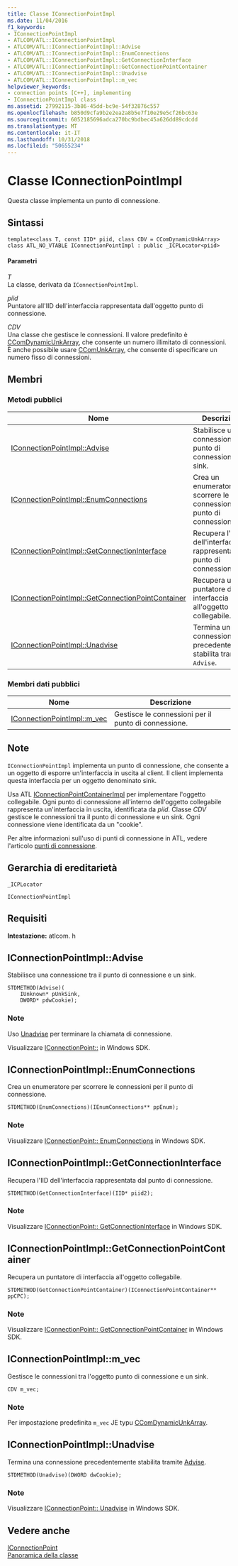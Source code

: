 ```yaml
---
title: Classe IConnectionPointImpl
ms.date: 11/04/2016
f1_keywords:
- IConnectionPointImpl
- ATLCOM/ATL::IConnectionPointImpl
- ATLCOM/ATL::IConnectionPointImpl::Advise
- ATLCOM/ATL::IConnectionPointImpl::EnumConnections
- ATLCOM/ATL::IConnectionPointImpl::GetConnectionInterface
- ATLCOM/ATL::IConnectionPointImpl::GetConnectionPointContainer
- ATLCOM/ATL::IConnectionPointImpl::Unadvise
- ATLCOM/ATL::IConnectionPointImpl::m_vec
helpviewer_keywords:
- connection points [C++], implementing
- IConnectionPointImpl class
ms.assetid: 27992115-3b86-45dd-bc9e-54f32876c557
ms.openlocfilehash: b850d9cfa9b2e2ea2a8b5e7f10e29e5cf26bc63e
ms.sourcegitcommit: 6052185696adca270bc9bdbec45a626dd89cdcdd
ms.translationtype: MT
ms.contentlocale: it-IT
ms.lasthandoff: 10/31/2018
ms.locfileid: "50655234"
---
```

# <a name="iconnectionpointimpl-class"></a>Classe IConnectionPointImpl

Questa classe implementa un punto di connessione.

## <a name="syntax"></a>Sintassi

```
template<class T, const IID* piid, class CDV = CComDynamicUnkArray>
class ATL_NO_VTABLE IConnectionPointImpl : public _ICPLocator<piid>
```

#### <a name="parameters"></a>Parametri

*T*<br/>
La classe, derivata da `IConnectionPointImpl`.

*piid*<br/>
Puntatore all'IID dell'interfaccia rappresentata dall'oggetto punto di connessione.

*CDV*<br/>
Una classe che gestisce le connessioni. Il valore predefinito è [CComDynamicUnkArray](../../atl/reference/ccomdynamicunkarray-class.md), che consente un numero illimitato di connessioni. È anche possibile usare [CComUnkArray](../../atl/reference/ccomunkarray-class.md), che consente di specificare un numero fisso di connessioni.

## <a name="members"></a>Membri

### <a name="public-methods"></a>Metodi pubblici

|Nome|Descrizione|
|----------|-----------------|
|[IConnectionPointImpl::Advise](#advise)|Stabilisce una connessione tra il punto di connessione e un sink.|
|[IConnectionPointImpl::EnumConnections](#enumconnections)|Crea un enumeratore per scorrere le connessioni per il punto di connessione.|
|[IConnectionPointImpl::GetConnectionInterface](#getconnectioninterface)|Recupera l'IID dell'interfaccia rappresentata dal punto di connessione.|
|[IConnectionPointImpl::GetConnectionPointContainer](#getconnectionpointcontainer)|Recupera un puntatore di interfaccia all'oggetto collegabile.|
|[IConnectionPointImpl::Unadvise](#unadvise)|Termina una connessione precedentemente stabilita tramite `Advise`.|

### <a name="public-data-members"></a>Membri dati pubblici

|Nome|Descrizione|
|----------|-----------------|
|[IConnectionPointImpl::m_vec](#m_vec)|Gestisce le connessioni per il punto di connessione.|

## <a name="remarks"></a>Note

`IConnectionPointImpl` implementa un punto di connessione, che consente a un oggetto di esporre un'interfaccia in uscita al client. Il client implementa questa interfaccia per un oggetto denominato sink.

Usa ATL [IConnectionPointContainerImpl](../../atl/reference/iconnectionpointcontainerimpl-class.md) per implementare l'oggetto collegabile. Ogni punto di connessione all'interno dell'oggetto collegabile rappresenta un'interfaccia in uscita, identificata da *piid*. Classe *CDV* gestisce le connessioni tra il punto di connessione e un sink. Ogni connessione viene identificata da un "cookie".

Per altre informazioni sull'uso di punti di connessione in ATL, vedere l'articolo [punti di connessione](../../atl/atl-connection-points.md).

## <a name="inheritance-hierarchy"></a>Gerarchia di ereditarietà

`_ICPLocator`

`IConnectionPointImpl`

## <a name="requirements"></a>Requisiti

**Intestazione:** atlcom. h

##  <a name="advise"></a>  IConnectionPointImpl::Advise

Stabilisce una connessione tra il punto di connessione e un sink.

```
STDMETHOD(Advise)(
    IUnknown* pUnkSink,
    DWORD* pdwCookie);
```

### <a name="remarks"></a>Note

Uso [Unadvise](#unadvise) per terminare la chiamata di connessione.

Visualizzare [IConnectionPoint::](/windows/desktop/api/ocidl/nf-ocidl-iconnectionpoint-advise) in Windows SDK.

##  <a name="enumconnections"></a>  IConnectionPointImpl::EnumConnections

Crea un enumeratore per scorrere le connessioni per il punto di connessione.

```
STDMETHOD(EnumConnections)(IEnumConnections** ppEnum);
```

### <a name="remarks"></a>Note

Visualizzare [IConnectionPoint:: EnumConnections](/windows/desktop/api/ocidl/nf-ocidl-iconnectionpoint-enumconnections) in Windows SDK.

##  <a name="getconnectioninterface"></a>  IConnectionPointImpl::GetConnectionInterface

Recupera l'IID dell'interfaccia rappresentata dal punto di connessione.

```
STDMETHOD(GetConnectionInterface)(IID* piid2);
```

### <a name="remarks"></a>Note

Visualizzare [IConnectionPoint:: GetConnectionInterface](/windows/desktop/api/ocidl/nf-ocidl-iconnectionpoint-getconnectioninterface) in Windows SDK.

##  <a name="getconnectionpointcontainer"></a>  IConnectionPointImpl::GetConnectionPointContainer

Recupera un puntatore di interfaccia all'oggetto collegabile.

```
STDMETHOD(GetConnectionPointContainer)(IConnectionPointContainer** ppCPC);
```

### <a name="remarks"></a>Note

Visualizzare [IConnectionPoint:: GetConnectionPointContainer](/windows/desktop/api/ocidl/nf-ocidl-iconnectionpoint-getconnectionpointcontainer) in Windows SDK.

##  <a name="m_vec"></a>  IConnectionPointImpl::m_vec

Gestisce le connessioni tra l'oggetto punto di connessione e un sink.

```
CDV m_vec;
```

### <a name="remarks"></a>Note

Per impostazione predefinita `m_vec` JE typu [CComDynamicUnkArray](../../atl/reference/ccomdynamicunkarray-class.md).

##  <a name="unadvise"></a>  IConnectionPointImpl::Unadvise

Termina una connessione precedentemente stabilita tramite [Advise](#advise).

```
STDMETHOD(Unadvise)(DWORD dwCookie);
```

### <a name="remarks"></a>Note

Visualizzare [IConnectionPoint:: Unadvise](/windows/desktop/api/ocidl/nf-ocidl-iconnectionpoint-unadvise) in Windows SDK.

## <a name="see-also"></a>Vedere anche

[IConnectionPoint](/windows/desktop/api/ocidl/nn-ocidl-iconnectionpoint)<br/>
[Panoramica della classe](../../atl/atl-class-overview.md)
